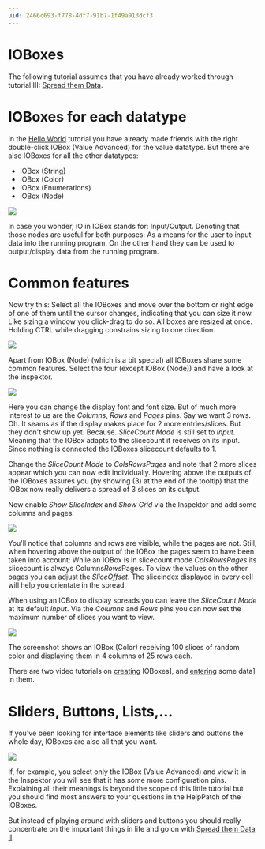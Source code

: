 ```yaml
---
uid: 2466c693-f778-4df7-91b7-1f49a913dcf3
---
```


# IOBoxes
The following tutorial assumes that you have already worked through tutorial III: [Spread them Data](xref:e9d19f29-9c2b-4afb-9386-f98318d4bfba).  

# IOBoxes for each datatype
In the [Hello World](xref:eb717348-39dc-4687-a8d4-44db6c491c76) tutorial you have already made friends with the right double-click <span class="node">IOBox (Value Advanced)</span> for the value datatype. But there are also IOBoxes for all the other datatypes:   

* <span class="node">IOBox (String)</span>   
* <span class="node">IOBox (Color)</span>  
* <span class="node">IOBox (Enumerations)</span>  
* <span class="node">IOBox (Node)</span>  

![](~/img/ioboxes.png "")  

In case you wonder, IO in IOBox stands for: Input/Output. Denoting that those nodes are useful for both purposes: As a means for the user to input data into the running program. On the other hand they can be used to output/display data from the running program.  


# Common features
Now try this: Select all the IOBoxes and move over the bottom or right edge of one of them until the cursor changes, indicating that you can size it now. Like sizing a window you click-drag to do so. All boxes are resized at once. Holding CTRL while dragging constrains sizing to one direction.  

![](~/img/sizedboxes.png "")  

Apart from <span class="node">IOBox (Node)</span> (which is a bit special) all IOBoxes share some common features. Select the four (except <span class="node">IOBox (Node)</span>) and have a look at the inspektor.  

![](~/img/ioboxinspektor.png "")  

Here you can change the display font and font size. But of much more interest to us are the *Columns*, *Rows* and *Pages* pins. Say we want 3 rows. Oh. It seams as if the display makes place for 2 more entries/slices. But they don't show up yet. Because. *SliceCount Mode* is still set to *Input*. Meaning that the IOBox adapts to the slicecount it receives on its input. Since nothing is connected the IOBoxes slicecount defaults to 1.   

Change the *SliceCount Mode* to *ColsRowsPages* and note that 2 more slices appear which you can now edit individually. Hovering above the outputs of the IOBoxes assures you (by showing (3) at the end of the tooltip) that the IOBox now really delivers a spread of 3 slices on its output.  

Now enable *Show SliceIndex* and *Show Grid* via the Inspektor and add some columns and pages.  

![](~/img/spreadedboxes.png "")  

You'll notice that columns and rows are visible, while the pages are not. Still, when hovering above the output of the IOBox the pages seem to have been taken into account: While an IOBox is in slicecount mode *ColsRowsPages* its slicecount is always Columns*Rows*Pages. To view the values on the other pages you can adjust the *SliceOffset*. The sliceindex displayed in every cell will help you orientate in the spread.  

When using an IOBox to display spreads you can leave the *SliceCount Mode* at its default *Input*. Via the *Columns* and *Rows* pins you can now set the maximum number of slices you want to view.  

![](~/img/displaybox.png "")  

The screenshot shows an <span class="node">IOBox (Color)</span> receiving 100 slices of random color and displaying them in 4 columns of 25 rows each.  

There are two video tutorials on [creating](https://vvvv.org/tiki-index.php?page=Video+Tutorials#Tutorial_10_IObox_Columns_Rows_and_Slicecount) IOBoxes], and [entering](https://vvvv.org/tiki-index.php?page=Video+Tutorials#Tutorial_11_Entering_Values_Strings_and_Colors_in_an_IOBox) some data] in them.   

# Sliders, Buttons, Lists,...
If you've been looking for interface elements like sliders and buttons the whole day, IOBoxes are also all that you want.   

![](~/img/slidersbuttons.png "")  

If, for example, you select only the <span class="node">IOBox (Value Advanced)</span> and view it in the Inspektor you will see that it has some more configuration pins. Explaining all their meanings is beyond the scope of this little tutorial but you should find most answers to your questions in the HelpPatch of the IOBoxes.  

But instead of playing around with sliders and buttons you should really concentrate on the important things in life and go on with [Spread them Data II](xref:5521e091-b068-4170-a28e-ea928208edb9).
